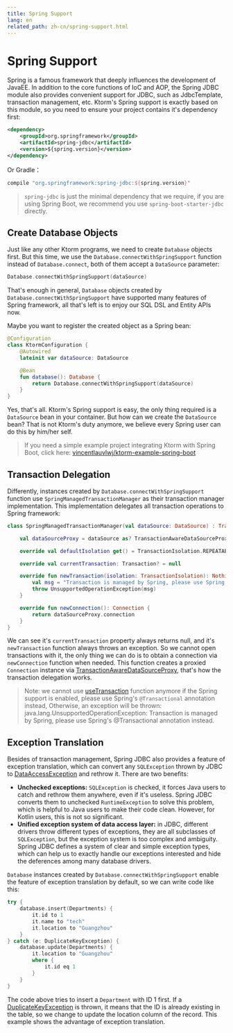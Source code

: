 ```yaml
---
title: Spring Support
lang: en
related_path: zh-cn/spring-support.html
---
```


# Spring Support

Spring is a famous framework that deeply influences the development of JavaEE. In addition to the core functions of IoC and AOP, the Spring JDBC module also provides convenient support for JDBC, such as JdbcTemplate, transaction management, etc. Ktorm's Spring support is exactly based on this module, so you need to ensure your project contains it's dependency first: 

```xml
<dependency>
    <groupId>org.springframework</groupId>
    <artifactId>spring-jdbc</artifactId>
    <version>${spring.version}</version>
</dependency>
```

Or Gradle：

```groovy
compile "org.springframework:spring-jdbc:${spring.version}"
```

> `spring-jdbc` is just the minimal dependency that we require, if you are using Spring Boot, we recommend you use `spring-boot-starter-jdbc` directly. 

## Create Database Objects

Just like any other Ktorm programs, we need to create `Database` objects first. But this time, we use the `Database.connectWithSpringSupport` function instead of `Database.connect`, both of them accept a `DataSource` parameter: 

```kotlin
Database.connectWithSpringSupport(dataSource)
```

That's enough in general, `Database` objects created by `Database.connectWithSpringSupport` have supported many features of Spring framework, all that's left is to enjoy our SQL DSL and Entity APIs now. 

Maybe you want to register the created object as a Spring bean: 

```kotlin
@Configuration
class KtormConfiguration {
    @Autowired
    lateinit var dataSource: DataSource

    @Bean
    fun database(): Database {
        return Database.connectWithSpringSupport(dataSource)
    }
}
```

Yes, that's all. Ktorm's Spring support is easy, the only thing required is a `DataSource` bean in your container. But how can we create the `DataSource` bean? That is not Ktorm's duty anymore, we believe every Spring user can do this by him/her self. 

> If you need a simple example project integrating Ktorm with Spring Boot, click here: [vincentlauvlwj/ktorm-example-spring-boot](https://github.com/vincentlauvlwj/ktorm-example-spring-boot)

## Transaction Delegation

Differently, instances created by `Database.connectWithSpringSupport` function use `SpringManagedTransactionManager` as their transaction manager implementation. This implementation delegates all transaction operations to Spring framework: 

```kotlin
class SpringManagedTransactionManager(val dataSource: DataSource) : TransactionManager {

    val dataSourceProxy = dataSource as? TransactionAwareDataSourceProxy ?: TransactionAwareDataSourceProxy(dataSource)

    override val defaultIsolation get() = TransactionIsolation.REPEATABLE_READ

    override val currentTransaction: Transaction? = null

    override fun newTransaction(isolation: TransactionIsolation): Nothing {
        val msg = "Transaction is managed by Spring, please use Spring's @Transactional annotation instead."
        throw UnsupportedOperationException(msg)
    }

    override fun newConnection(): Connection {
        return dataSourceProxy.connection
    }
}
```

We can see it's `currentTransaction` property always returns null, and it's `newTransaction` function always throws an exception. So we cannot open transactions with it, the only thing we can do is to obtain a connection via `newConnection` function when needed. This function creates a proxied `Connection` instance via [TransactionAwareDataSourceProxy](https://docs.spring.io/spring/docs/current/javadoc-api/org/springframework/jdbc/datasource/TransactionAwareDataSourceProxy.html), that's how the transaction delegation works. 

> Note: we cannot use [useTransaction](./transaction-management.html#useTransaction-function) function anymore if the Spring support is enabled, please use Spring's `@Transactional` annotation instead, Otherwise, an exception will be thrown: java.lang.UnsupportedOperationException: Transaction is managed by Spring, please use Spring's @Transactional annotation instead. 

## Exception Translation

Besides of transaction management, Spring JDBC also provides a feature of exception translation, which can convert any `SQLException` thrown by JDBC to [DataAccessException](https://docs.spring.io/spring/docs/current/javadoc-api/org/springframework/dao/DataAccessException.html) and rethrow it. There are two benefits: 

- **Unchecked exceptions:** `SQLException` is checked, it forces Java users to catch and rethrow them anywhere, even if it's useless. Spring JDBC converts them to unchecked `RuntimeException` to solve this problem, which is helpful to Java users to make their code clean. However, for Kotlin users, this is not so significant. 
- **Unified exception system of data access layer:** in JDBC, different drivers throw different types of exceptions, they are all subclasses of `SQLException`, but the exception system is too complex and ambiguity. Spring JDBC defines a system of clear and simple exception types, which can help us to exactly handle our exceptions interested and hide the deferences among many database drivers.

`Database` instances created by `Database.connectWithSpringSupport` enable the feature of exception translation by default, so we can write code like this: 

```kotlin
try {
    database.insert(Departments) { 
        it.id to 1
        it.name to "tech"
        it.location to "Guangzhou"
    }
} catch (e: DuplicateKeyException) {
    database.update(Departments) { 
        it.location to "Guangzhou"
        where { 
            it.id eq 1
        }
    }
}
```

The code above tries to insert a `Department` with ID 1 first. If a [DuplicateKeyException](https://docs.spring.io/spring/docs/current/javadoc-api/org/springframework/dao/DuplicateKeyException.html) is thrown, it means that the ID is already existing in the table, so we change to update the location column of the record. This example shows the advantage of exception translation. 

